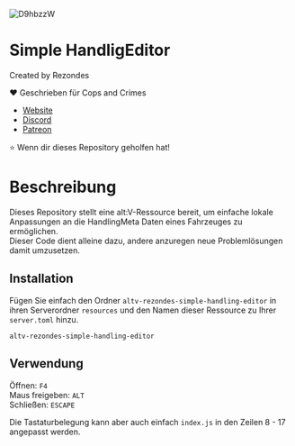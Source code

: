 ![D9hbzzW](https://github.com/Cops-and-Crimes/altv-simple-handling-editor/assets/53814896/16829ba0-ead3-4d69-87af-79d3fed311a9)

# Simple HandligEditor

Created by Rezondes

❤️ Geschrieben für Cops and Crimes <br>
- [Website](https://copsandcrimes.de) <br>
- [Discord](http://discord.copsandcrimes.de/) <br>
- [Patreon](https://www.patreon.com/copsandcrimes) <br>

⭐ Wenn dir dieses Repository geholfen hat!

# Beschreibung
Dieses Repository stellt eine alt:V-Ressource bereit, um einfache lokale Anpassungen an die HandlingMeta Daten eines Fahrzeuges zu ermöglichen. <br>
Dieser Code dient alleine dazu, andere anzuregen neue Problemlösungen damit umzusetzen.

## Installation
Fügen Sie einfach den Ordner `altv-rezondes-simple-handling-editor` in ihren Serverordner `resources` und den Namen dieser Ressource zu Ihrer `server.toml` hinzu.

```
altv-rezondes-simple-handling-editor
```

## Verwendung
Öffnen: `F4` <br>
Maus freigeben: `ALT` <br>
Schließen: `ESCAPE` <br>

Die Tastaturbelegung kann aber auch einfach `index.js` in den Zeilen 8 - 17 angepasst werden. 
 
